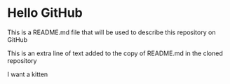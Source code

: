 # Hello GitHub

This is a README.md file that will be used to describe this
repository on GitHub


This is an extra line of text added to the copy 
of README.md in the cloned repository 


I want a kitten
